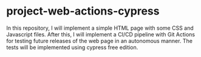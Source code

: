 # project-web-actions-cypress
In this repository, I will implement a simple HTML page with some CSS and Javascript files. After this, I will implement a CI/CD pipeline with Git Actions for testing future releases of the web page in an autonomous manner. The tests will be implemented using cypress free edition.
